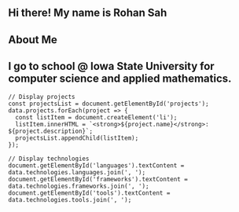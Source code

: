 ## Hi there! My name is Rohan Sah
## About Me
## I go to school @ Iowa State University for computer science and applied mathematics. 

    // Display projects
    const projectsList = document.getElementById('projects');
    data.projects.forEach(project => {
      const listItem = document.createElement('li');
      listItem.innerHTML = `<strong>${project.name}</strong>: ${project.description}`;
      projectsList.appendChild(listItem);
    });

    // Display technologies
    document.getElementById('languages').textContent = data.technologies.languages.join(', ');
    document.getElementById('frameworks').textContent = data.technologies.frameworks.join(', ');
    document.getElementById('tools').textContent = data.technologies.tools.join(', ');
 

<!--
**exploratoryprorammer/exploratoryprorammer** is a ✨ _special_ ✨ repository because its `README.md` (this file) appears on your GitHub profile.

Here are some ideas to get you started:

- 🔭 I’m currently working on ...
- 🌱 I’m currently learning ...
- 👯 I’m looking to collaborate on ...
- 🤔 I’m looking for help with ...
- 💬 Ask me about ...
- 📫 How to reach me: ...
- 😄 Pronouns: ...
- ⚡ Fun fact: ...
-->
